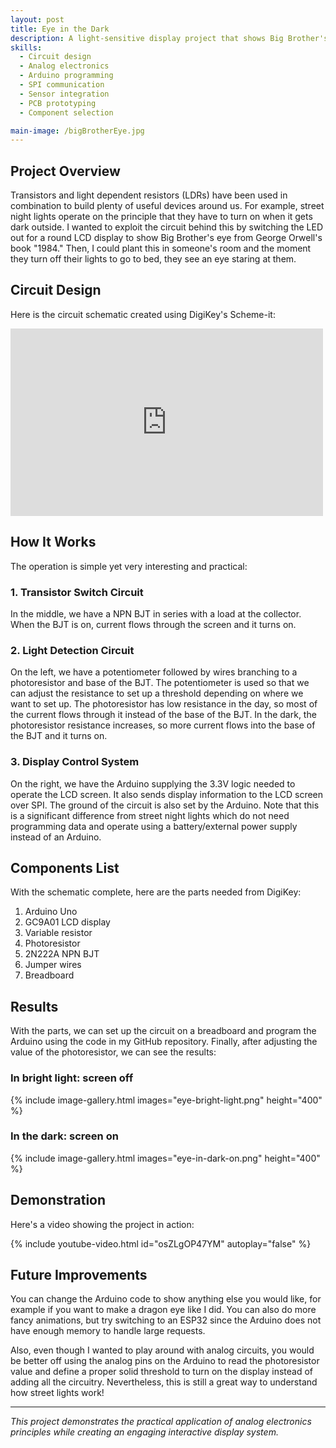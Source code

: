 ```yaml
---
layout: post
title: Eye in the Dark
description: A light-sensitive display project that shows Big Brother's eye from George Orwell's "1984" when darkness is detected. This project combines analog circuits with Arduino programming to create an automatic display system using transistors, photoresistors, and LCD technology.
skills: 
  - Circuit design
  - Analog electronics
  - Arduino programming
  - SPI communication
  - Sensor integration
  - PCB prototyping
  - Component selection

main-image: /bigBrotherEye.jpg
---
```


## Project Overview

Transistors and light dependent resistors (LDRs) have been used in combination to build plenty of useful devices around us. For example, street night lights operate on the principle that they have to turn on when it gets dark outside. I wanted to exploit the circuit behind this by switching the LED out for a round LCD display to show Big Brother's eye from George Orwell's book "1984." Then, I could plant this in someone's room and the moment they turn off their lights to go to bed, they see an eye staring at them.

## Circuit Design

Here is the circuit schematic created using DigiKey's Scheme-it:

<iframe width='500' height='300' frameborder='0' scrolling='no' src='https://www.digikey.com/en/schemeit/embed/dragoneye-7d3aa2198b7d47acaef2ff4222ee7154'></iframe>

## How It Works

The operation is simple yet very interesting and practical:

### 1. Transistor Switch Circuit
In the middle, we have a NPN BJT in series with a load at the collector. When the BJT is on, current flows through the screen and it turns on.

### 2. Light Detection Circuit
On the left, we have a potentiometer followed by wires branching to a photoresistor and base of the BJT. The potentiometer is used so that we can adjust the resistance to set up a threshold depending on where we want to set up. The photoresistor has low resistance in the day, so most of the current flows through it instead of the base of the BJT. In the dark, the photoresistor resistance increases, so more current flows into the base of the BJT and it turns on.

### 3. Display Control System  
On the right, we have the Arduino supplying the 3.3V logic needed to operate the LCD screen. It also sends display information to the LCD screen over SPI. The ground of the circuit is also set by the Arduino. Note that this is a significant difference from street night lights which do not need programming data and operate using a battery/external power supply instead of an Arduino.

## Components List

With the schematic complete, here are the parts needed from DigiKey:

1. Arduino Uno
2. GC9A01 LCD display
3. Variable resistor
4. Photoresistor
5. 2N222A NPN BJT
6. Jumper wires
7. Breadboard

## Results

With the parts, we can set up the circuit on a breadboard and program the Arduino using the code in my GitHub repository. Finally, after adjusting the value of the photoresistor, we can see the results:

### In bright light: screen off
{% include image-gallery.html images="eye-bright-light.png" height="400" %}

### In the dark: screen on
{% include image-gallery.html images="eye-in-dark-on.png" height="400" %}

## Demonstration

Here's a video showing the project in action:

{% include youtube-video.html id="osZLgOP47YM" autoplay="false" %}

## Future Improvements

You can change the Arduino code to show anything else you would like, for example if you want to make a dragon eye like I did. You can also do more fancy animations, but try switching to an ESP32 since the Arduino does not have enough memory to handle large requests. 

Also, even though I wanted to play around with analog circuits, you would be better off using the analog pins on the Arduino to read the photoresistor value and define a proper solid threshold to turn on the display instead of adding all the circuitry. Nevertheless, this is still a great way to understand how street lights work!

---

*This project demonstrates the practical application of analog electronics principles while creating an engaging interactive display system.*
